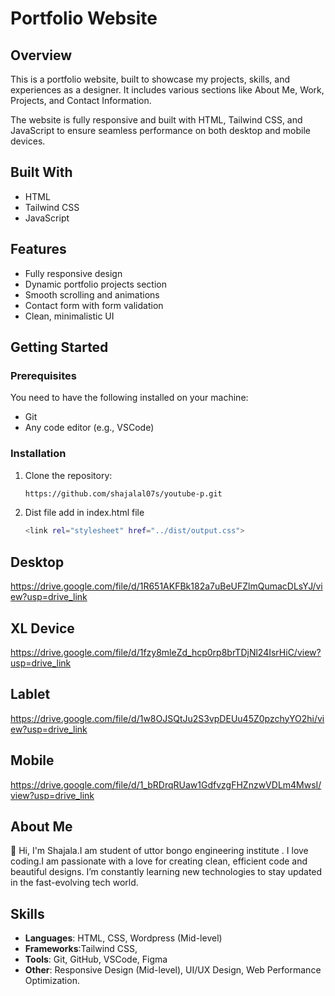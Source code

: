 # Portfolio Website

## Overview
This is a portfolio website, built to showcase my projects, skills, and experiences as a designer. It includes various sections like About Me, Work, Projects, and Contact Information.

The website is fully responsive and built with HTML, Tailwind CSS, and JavaScript to ensure seamless performance on both desktop and mobile devices.

## Built With
- HTML
- Tailwind CSS
- JavaScript

## Features
- Fully responsive design
- Dynamic portfolio projects section
- Smooth scrolling and animations
- Contact form with form validation
- Clean, minimalistic UI

## Getting Started

### Prerequisites
You need to have the following installed on your machine:
- Git
- Any code editor (e.g., VSCode)

### Installation
1. Clone the repository:
   ```bash
   https://github.com/shajalal07s/youtube-p.git

2. Dist file add in index.html file
   ```bash
   <link rel="stylesheet" href="../dist/output.css">

## Desktop

https://drive.google.com/file/d/1R651AKFBk182a7uBeUFZlmQumacDLsYJ/view?usp=drive_link

## XL Device

https://drive.google.com/file/d/1fzy8mleZd_hcp0rp8brTDjNl24IsrHiC/view?usp=drive_link

## Lablet

https://drive.google.com/file/d/1w8OJSQtJu2S3vpDEUu45Z0pzchyYO2hi/view?usp=drive_link

## Mobile

https://drive.google.com/file/d/1_bRDrqRUaw1GdfvzgFHZnzwVDLm4MwsI/view?usp=drive_link


## About Me

👋 Hi, I'm Shajala.I am student of uttor bongo engineering institute . I love coding.I am passionate with a love for creating clean, efficient code and beautiful designs. I’m constantly learning new technologies to stay updated in the fast-evolving tech world.

## Skills

- **Languages**: HTML, CSS, Wordpress (Mid-level)
- **Frameworks**:Tailwind CSS,
- **Tools**: Git, GitHub, VSCode, Figma
- **Other**: Responsive Design (Mid-level), UI/UX Design, Web Performance Optimization.